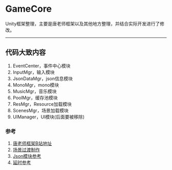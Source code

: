 # GameCore
Unity框架整理，主要是唐老师框架以及其他地方整理，并结合实际开发进行了修改。

------

## 代码大致内容
1. EventCenter，事件中心模块
2. InputMgr，输入模块
3. JsonDataMgr，json信息模块
4. MonoMgr，mono模块
5. MusicMgr，音乐模块
6. PoolMgr，缓存池模块
7. ResMgr，Resource加载模块
8. ScenesMgr，场景加载模块
9. UIManager，UI模块(后面要被移除)

### 参考
1. [唐老师框架B站地址](https://space.bilibili.com/79983517)
2. [场景过渡制作](https://www.bilibili.com/video/BV1Nu411d7Uk)
3. [Json模块参考](https://www.bilibili.com/video/BV1Nv411G7rT)
4. [延时参考](https://www.bilibili.com/video/BV1kR4y1p72J)
